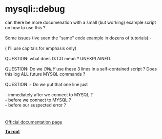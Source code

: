 # mysqli::debug



can there be more documenation with a small (but working) example script on how to use this ?<br><br>Some issues  (Ive seen the "same" code example in dozens of tutorials):-<br><br>( I&apos;ll use capitals for emphasis only)<br><br>QUESTION: what does D:T:O mean ? UNEXPLAINED.<br><br>QUESTION: Do we *ONLY* use these 3 lines in a self-contained script ? Does this log ALL future MYSQL commands ?<br><br>QUESTION :- Do we put that one line just<br><br>- immediately after we connect to MYSQL ?<br>- before we connect to MYSQL ?<br>- before our suspected error ?  

#

[Official documentation page](https://www.php.net/manual/en/mysqli.debug.php)

**[To root](/README.md)**